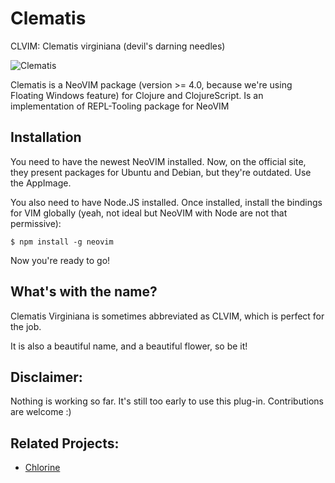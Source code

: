# Clematis
CLVIM: Clematis virginiana (devil's darning needles)

![Clematis](https://raw.githubusercontent.com/mauricioszabo/clematis/master/doc/clematis.jpg)

Clematis is a NeoVIM package (version >= 4.0, because we're using Floating Windows feature) for Clojure and ClojureScript.
Is an implementation of REPL-Tooling package for NeoVIM

## Installation
You need to have the newest NeoVIM installed. Now, on the official site, they present packages for Ubuntu and Debian, but they're outdated. Use the AppImage.

You also need to have Node.JS installed. Once installed, install the bindings for VIM globally (yeah, not ideal but NeoVIM with Node are not that permissive):

```
$ npm install -g neovim
```

Now you're ready to go!

## What's with the name?

Clematis Virginiana is sometimes abbreviated as CLVIM, which is perfect for the job.

It is also a beautiful name, and a beautiful flower, so be it!

## Disclaimer:
Nothing is working so far. It's still too early to use this plug-in. Contributions are welcome :)

## Related Projects:
* [Chlorine](https://github.com/mauricioszabo/atom-chlorine)
